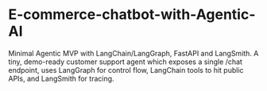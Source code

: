 # E-commerce-chatbot-with-Agentic-AI
Minimal Agentic MVP with LangChain/LangGraph, FastAPI and LangSmith. A tiny, demo-ready customer support agent which exposes a single /chat endpoint, uses LangGraph for control flow, LangChain tools to hit public APIs, and LangSmith for tracing.
